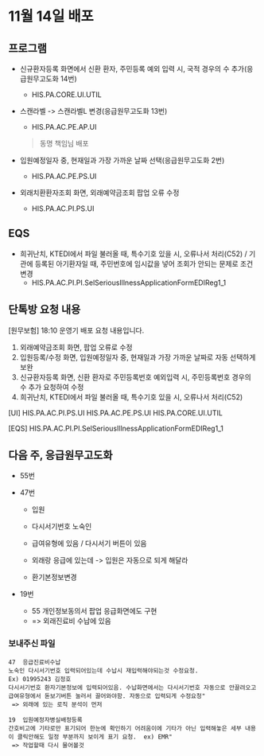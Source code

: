 







# 11월 14일 배포

## 프로그램
- 신규환자등록 화면에서 신환 환자, 주민등록 예외 입력 시, 국적 경우의 수 추가(응급원무고도화 14번)
    - HIS.PA.CORE.UI.UTIL

- 스캔라벨 -> 스캔라벨L 변경(응급원무고도화 13번)
    - HIS.PA.AC.PE.AP.UI
    > 동명 책임님 배포

- 입원예정일자 중, 현재일과 가장 가까운 날짜 선택(응급원무고도화 2번)
    - HIS.PA.AC.PE.PS.UI

- 외래치환환자조회 화면, 외래예약금조회 팝업 오류 수정
    - HIS.PA.AC.PI.PS.UI

## EQS

- 희귀난치, KTEDI에서 파일 불러올 때, 특수기호 있을 시, 오류나서 처리(C52) / 
기관에 등록된 아기환자일 때, 주민번호에 임시값을 넣어 조회가 안되는 문제로 조건 변경
    - HIS.PA.AC.PI.PI.SelSeriousIllnessApplicationFormEDIReg1_1



## 단톡방 요청 내용
[원무보험] 
18:10 운영기 배포 요청 내용입니다.
1. 외래예약금조회 화면, 팝업 오류로 수정
2. 입원등록/수정 화면, 입원예정일자 중, 현재일과 가장 가까운 날짜로 자동 선택하게 보완
3. 신규환자등록 화면, 신환 환자로 주민등록번호 예외입력 시, 주민등록번호 경우의 수 추가 요청하여 수정
4. 희귀난치, KTEDI에서 파일 불러올 때, 특수기호 있을 시, 오류나서 처리(C52) 

[UI]
HIS.PA.AC.PI.PS.UI
HIS.PA.AC.PE.PS.UI
HIS.PA.CORE.UI.UTIL

[EQS]
HIS.PA.AC.PI.PI.SelSeriousIllnessApplicationFormEDIReg1_1



## 다음 주, 응급원무고도화
- 55번


- 47번
    - 입원
    - 다시서기번호 노숙인
    - 급여유형에 있음 / 다시서기 버튼이 있음
    
    - 외래랑 응급에 있는데 -> 입원은 자동으로 되게 해달라
     
    - 환기본정보변경


- 19번
    - 55  개인정보동의서 팝업 응급화면에도 구현
    - => 외래진료비 수납에 있음

### 보내주신 파일
```
47  응급진료비수납
노숙인 다시서기번호 입력되어있는데 수납시 재입력해야되는것 수정요청.
Ex) 01995243 김정호
다시서기번호 환자기본정보에 입력되어있음. 수납화면에서는 다시서기번호 자동으로 안끌려오고 급여유형에서 돋보기버튼 눌러서 끌어와야함. 자동으로 입력되게 수정요청"
 => 외래에 있는 로직 분석이 먼저

19  입원예정자병실배정등록
간호비고에 기타로만 표기되어 한눈에 확인하기 어려움이에 기타가 아닌 입력해놓은 세부 내용이 클릭안해도 일정 부분까지 보이게 표기 요청.  ex) EMR"
 => 작업할때 다시 물어볼것
```